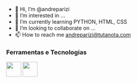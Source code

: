 - 👋 Hi, I’m @andreparizi
- 👀 I’m interested in ...
- 🌱 I’m currently learning PYTHON, HTML, CSS
- 💞️ I’m looking to collaborate on ...
- 📫 How to reach me andreparizi@tutanota.com

<!---
andreparizi/andreparizi is a ✨ special ✨ repository because its `README.md` (this file) appears on your GitHub profile.
You can click the Preview link to take a look at your changes.
--->

### Ferramentas e Tecnologias

<img src="https://cdn.jsdelivr.net/gh/devicons/devicon/icons/python/python-plain-wordmark.svg" width="40" height="40" /> 
            <img src="https://cdn.jsdelivr.net/gh/devicons/devicon/icons/linux/linux-original.svg" width="40" height="40" />
          

